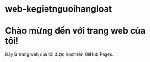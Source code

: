 # web-kegietnguoihangloat
<!DOCTYPE html>
<html lang="vi">
<head>
    <meta charset="UTF-8">
    <meta name="viewport" content="width=device-width, initial-scale=1.0">
    <title>Web Kẻ Giết Người Hàng Loạt</title>
</head>
<body>
    <h1>Chào mừng đến với trang web của tôi!</h1>
    <p>Đây là trang web của tôi được host trên GitHub Pages.</p>
</body>
</html>
